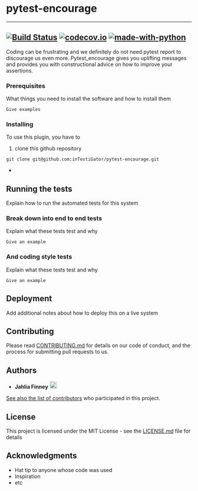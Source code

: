 # pytest-encourage

---
[![Build Status](https://api.travis-ci.com/inTestiGator/pytest-encourage.svg?branch=master)](
https://travis-ci.com/inTestiGator/pytest-encourage)
[![codecov.io](https://img.shields.io/codecov/c/github/inTestiGator/pytest-encourage/master.svg)](
http://codecov.io/github/inTestiGator/pytest-courage?branch=master)
[![made-with-python](http://img.shields.io/badge/Made%20with-Python-blue.svg)](
https://www.python.org/)
---
Coding can be frustrating and we definitely do not need pytest report to
discourage us even more. Pytest_encourage gives you uplifting messages and
provides you with constructional advice on how to improve your assertions.


### Prerequisites

What things you need to install the software and how to install them

```
Give examples
```

### Installing

To use this plugin, you have to

1. clone this github repository

```
git clone git@github.com:inTestiGator/pytest-encourage.git
```

*

## Running the tests

Explain how to run the automated tests for this system

### Break down into end to end tests

Explain what these tests test and why

```
Give an example
```

### And coding style tests

Explain what these tests test and why

```
Give an example
```

## Deployment

Add additional notes about how to deploy this on a live system

## Contributing

Please read [CONTRIBUTING.md](https://gist.github.com/PurpleBooth/b24679402957c63ec426) for details on our code of conduct, and the process for submitting pull requests to us.

## Authors

* **Jahlia Finney** <a href="https://github.com/finneyj2">
      <img src="https://avatars3.githubusercontent.com/u/31444681?s=400&v=4"
        width=20px;>

See also the list of [contributors](https://github.com/your/project/contributors)
who participated in this project.

## License

This project is licensed under the MIT License - see the [LICENSE.md](LICENSE.md)
file for details

## Acknowledgments

* Hat tip to anyone whose code was used
* Inspiration
* etc
